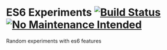 # ES6 Experiments [![Build Status](https://travis-ci.org/ianwremmel/es6-experiments.svg)](https://travis-ci.org/ianwremmel/es6-experiments) [![No Maintenance Intended](http://unmaintained.tech/badge.svg)](http://unmaintained.tech/)

Random experiments with es6 features
